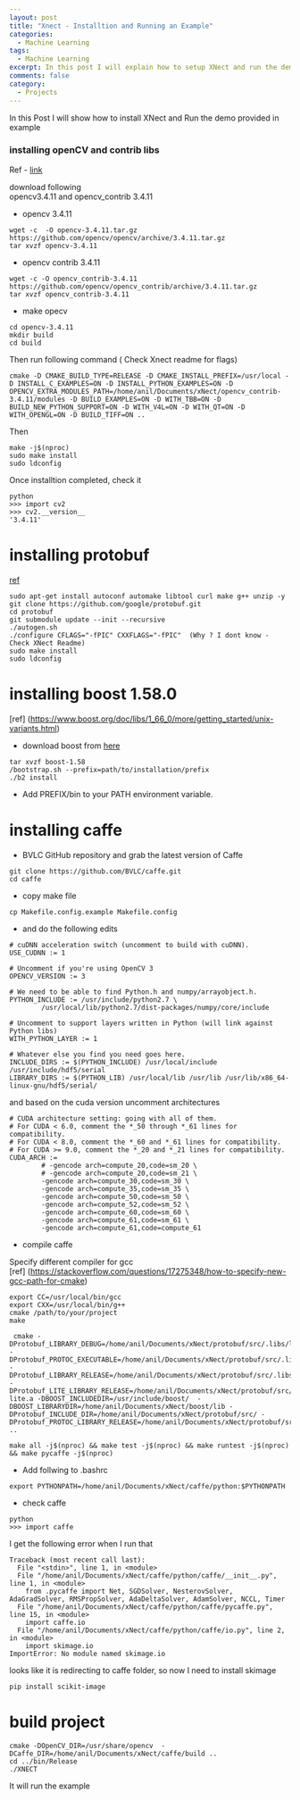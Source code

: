 ```yaml
---
layout: post
title: "Xnect - Installtion and Running an Example"
categories:
  - Machine Learning
tags:
  - Machine Learning
excerpt: In this post I will explain how to setup XNect and run the demo provided in the example
comments: false
category: 
  - Projects
---
```


In this Post I will show how to install XNect and Run the demo provided in example
### installing openCV and contrib libs
Ref - [link](https://chunml.github.io/ChunML.github.io/project/Installing-Caffe-Ubuntu/)

download following  
opencv3.4.11 and opencv_contrib 3.4.11   
- opencv 3.4.11 

~~~shell 
wget -c  -O opencv-3.4.11.tar.gz https://github.com/opencv/opencv/archive/3.4.11.tar.gz       
tar xvzf opencv-3.4.11
~~~



- opencv contrib 3.4.11  
```
wget -c -O opencv_contrib-3.4.11 https://github.com/opencv/opencv_contrib/archive/3.4.11.tar.gz  
tar xvzf opencv_contrib-3.4.11  
```

- make opecv
```
cd opencv-3.4.11
mkdir build
cd build
```
Then run following command ( Check Xnect readme for flags)

```
cmake -D CMAKE_BUILD_TYPE=RELEASE -D CMAKE_INSTALL_PREFIX=/usr/local -D INSTALL_C_EXAMPLES=ON -D INSTALL_PYTHON_EXAMPLES=ON -D OPENCV_EXTRA_MODULES_PATH=/home/anil/Documents/xNect/opencv_contrib-3.4.11/modules -D BUILD_EXAMPLES=ON -D WITH_TBB=ON -D BUILD_NEW_PYTHON_SUPPORT=ON -D WITH_V4L=ON -D WITH_QT=ON -D WITH_OPENGL=ON -D BUILD_TIFF=ON ..
```

Then
```
make -j$(nproc)
sudo make install
sudo ldconfig
```

Once installtion completed, check it

```
python
>>> import cv2
>>> cv2.__version__
'3.4.11'
```

# installing protobuf  
[ref](https://gist.github.com/diegopacheco/cd795d36e6ebcd2537cd18174865887b)

```
sudo apt-get install autoconf automake libtool curl make g++ unzip -y
git clone https://github.com/google/protobuf.git
cd protobuf
git submodule update --init --recursive
./autogen.sh
./configure CFLAGS="-fPIC" CXXFLAGS="-fPIC"  (Why ? I dont know - Check XNect Readme)
sudo make install
sudo ldconfig
```

# installing boost 1.58.0
[ref] (https://www.boost.org/doc/libs/1_66_0/more/getting_started/unix-variants.html)
- download  boost from [here](https://www.boost.org/users/history/)
```
tar xvzf boost-1.58
/bootstrap.sh --prefix=path/to/installation/prefix
./b2 install
```
- Add PREFIX/bin to your PATH environment variable.

# installing caffe
- BVLC GitHub repository and grab the latest version of Caffe
```
git clone https://github.com/BVLC/caffe.git
cd caffe
```

- copy make file 
```
cp Makefile.config.example Makefile.config

```

- and do the following edits

```
# cuDNN acceleration switch (uncomment to build with cuDNN).
USE_CUDNN := 1

# Uncomment if you're using OpenCV 3
OPENCV_VERSION := 3

# We need to be able to find Python.h and numpy/arrayobject.h.
PYTHON_INCLUDE := /usr/include/python2.7 \
        /usr/local/lib/python2.7/dist-packages/numpy/core/include

# Uncomment to support layers written in Python (will link against    Python libs)
WITH_PYTHON_LAYER := 1

# Whatever else you find you need goes here.
INCLUDE_DIRS := $(PYTHON_INCLUDE) /usr/local/include /usr/include/hdf5/serial
LIBRARY_DIRS := $(PYTHON_LIB) /usr/local/lib /usr/lib /usr/lib/x86_64-linux-gnu/hdf5/serial/
```

and based on the cuda version uncomment architectures

```
# CUDA architecture setting: going with all of them.
# For CUDA < 6.0, comment the *_50 through *_61 lines for compatibility.
# For CUDA < 8.0, comment the *_60 and *_61 lines for compatibility.
# For CUDA >= 9.0, comment the *_20 and *_21 lines for compatibility.
CUDA_ARCH := 
		# -gencode arch=compute_20,code=sm_20 \
		# -gencode arch=compute_20,code=sm_21 \
		-gencode arch=compute_30,code=sm_30 \
		-gencode arch=compute_35,code=sm_35 \
		-gencode arch=compute_50,code=sm_50 \
		-gencode arch=compute_52,code=sm_52 \
		-gencode arch=compute_60,code=sm_60 \
		-gencode arch=compute_61,code=sm_61 \
		-gencode arch=compute_61,code=compute_61
```

- compile caffe

Specify different compiler for gcc  
[ref] (https://stackoverflow.com/questions/17275348/how-to-specify-new-gcc-path-for-cmake)

```
export CC=/usr/local/bin/gcc
export CXX=/usr/local/bin/g++
cmake /path/to/your/project
make
```

```
 cmake -DProtobuf_LIBRARY_DEBUG=/home/anil/Documents/xNect/protobuf/src/.libs/libprotobuf.so -DProtobuf_PROTOC_EXECUTABLE=/home/anil/Documents/xNect/protobuf/src/.libs/protoc -DProtobuf_LIBRARY_RELEASE=/home/anil/Documents/xNect/protobuf/src/.libs/libprotobuf.a  -DProtobuf_LITE_LIBRARY_RELEASE=/home/anil/Documents/xNect/protobuf/src/.libs/libprotobuf-lite.a -DBOOST_INCLUDEDIR=/usr/include/boost/  -DBOOST_LIBRARYDIR=/home/anil/Documents/xNect/boost/lib -DProtobuf_INCLUDE_DIR=/home/anil/Documents/xNect/protobuf/src/ -DProtobuf_PROTOC_LIBRARY_RELEASE=/home/anil/Documents/xNect/protobuf/src/.libs/libprotoc.so ..
```

```
make all -j$(nproc) && make test -j$(nproc) && make runtest -j$(nproc) && make pycaffe -j$(nproc)
```

- Add follwing to .bashrc
```
export PYTHONPATH=/home/anil/Documents/xNect/caffe/python:$PYTHONPATH
```

- check caffe
```
python
>>> import caffe
```

I get the following error when I run that
```
Traceback (most recent call last):
  File "<stdin>", line 1, in <module>
  File "/home/anil/Documents/xNect/caffe/python/caffe/__init__.py", line 1, in <module>
    from .pycaffe import Net, SGDSolver, NesterovSolver, AdaGradSolver, RMSPropSolver, AdaDeltaSolver, AdamSolver, NCCL, Timer
  File "/home/anil/Documents/xNect/caffe/python/caffe/pycaffe.py", line 15, in <module>
    import caffe.io
  File "/home/anil/Documents/xNect/caffe/python/caffe/io.py", line 2, in <module>
    import skimage.io
ImportError: No module named skimage.io

```
looks like it is redirecting to caffe folder, so now I need to install skimage

```
pip install scikit-image
```

# build project
```
cmake -DOpenCV_DIR=/usr/share/opencv  -DCaffe_DIR=/home/anil/Documents/xNect/caffe/build ..
cd ../bin/Release
./XNECT
```
It will run the example

